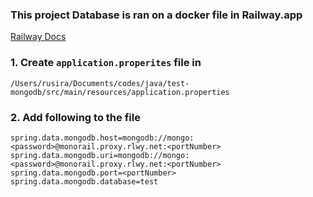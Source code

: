 ### This project Database is ran on a docker file in Railway.app
[Railway Docs](https://docs.railway.app/)

### 1. Create `application.properites` file in
```
/Users/rusira/Documents/codes/java/test-mongodb/src/main/resources/application.properties
```

### 2. Add following to the file
```application.properites
spring.data.mongodb.host=mongodb://mongo:<password>@monorail.proxy.rlwy.net:<portNumber>
spring.data.mongodb.uri=mongodb://mongo:<password>@monorail.proxy.rlwy.net:<portNumber>
spring.data.mongodb.port=<portNumber>
spring.data.mongodb.database=test
```
